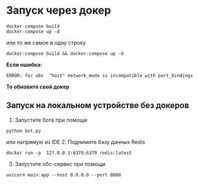 
# Запуск через докер
```
docker-compose build
docker-compose up -d
```

или то же самое в одну строку

```
docker-compose build && docker-compose up -d
```

**Если ошибка:**
```
ERROR: for obs  "host" network_mode is incompatible with port_bindings
```
**То обновите свой докер**
## Запуск на локальном устройстве без докеров
1. Запустите бота при помощи
```
python bot.py
```
или напрямую из IDE
2. Поднимите базу данных Redis
```
docker run -p  127.0.0.1:6379:6379 redis:latest
```
3. Запустите обс-сервис при помощи
```
uvicorn main:app --host 0.0.0.0 --port 8000
```
